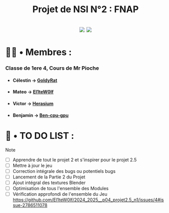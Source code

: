 <h1 align="center">
  
  Projet de NSI N°2 : FNAP

  <img src="http://ForTheBadge.com/images/badges/built-with-swag.svg">
  <img src="https://forthebadge.com/images/badges/made-with-python.svg">
</h1>

# 👨‍💼 • Membres :
### Classe de 1ere 4, Cours de Mr Pioche
* #### Célestin → [GoldyRat](https://github.com/GoldyRat)
* #### Mateo → [El1teW0lf](https://github.com/El1teW0lf)
* #### Victor → [Herasium](https://github.com/Herasium)
* #### Benjamin → [Ben-cpu-gpu](https://github.com/Ben-cpu-gpu)

# 🧮 • TO DO LIST :
> [!NOTE]
> - [ ] Apprendre de tout le projet 2 et s'inspirer pour le projet 2.5
> - [ ] Mettre à jour le jeu
> - [ ] Correction intégrale des bugs ou potentiels bugs
> - [ ] Lancement de la Partie 2 du Projet
> - [ ] Ajout intégral des textures Blender
> - [ ] Optimisation de tous l'ensemble des Modules
> - [ ] Vérification approfondi de l'ensemble du Jeu
https://github.com/El1teW0lf/2024_2025__p04_projet2.5_n1/issues/4#issue-2786511078
